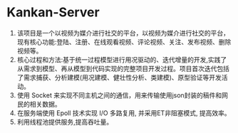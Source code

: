 # Kankan-Server
1. 该项目是一个以视频为媒介进行社交的平台，以视频为媒介进行社交的平台，现有核心功能:登陆、注册、在线观看视频、评论视频、关注、发布视频、删除视频等。
2. 核心过程和方法:基于统一过程模型进行用况驱动的、迭代增量的开发,实践了从需求到模型、再从模型到代码实现的完整项目开发过程。项目首次迭代包括了需求捕获、分析建模(用况建模、健壮性分析、类建模)、原型验证等开发活动。
3. 使用 Socket 来实现不同主机之间的通信，用来传输使用json封装的稿件和网民的相关数据。
4. 在服务端使用 Epoll 技术实现 I/O 多路复用, 并采用ET非阻塞模式, 提高效率。
5. 利用线程池提供服务,提高吞吐量。
